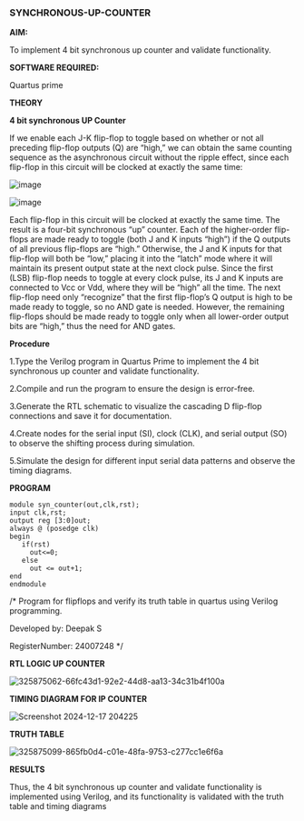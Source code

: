 ### SYNCHRONOUS-UP-COUNTER

**AIM:**

To implement 4 bit synchronous up counter and validate functionality.

**SOFTWARE REQUIRED:**

Quartus prime

**THEORY**

**4 bit synchronous UP Counter**

If we enable each J-K flip-flop to toggle based on whether or not all preceding flip-flop outputs (Q) are “high,” we can obtain the same counting sequence as the asynchronous circuit without the ripple effect, since each flip-flop in this circuit will be clocked at exactly the same time:

![image](https://github.com/naavaneetha/SYNCHRONOUS-UP-COUNTER/assets/154305477/d5db3fa0-e413-404c-b80e-b2f39d82e7e8)


![image](https://github.com/naavaneetha/SYNCHRONOUS-UP-COUNTER/assets/154305477/52cb61eb-d04b-442d-810c-31185a68410b)

Each flip-flop in this circuit will be clocked at exactly the same time.
The result is a four-bit synchronous “up” counter. Each of the higher-order flip-flops are made ready to toggle (both J and K inputs “high”) if the Q outputs of all previous flip-flops are “high.”
Otherwise, the J and K inputs for that flip-flop will both be “low,” placing it into the “latch” mode where it will maintain its present output state at the next clock pulse.
Since the first (LSB) flip-flop needs to toggle at every clock pulse, its J and K inputs are connected to Vcc or Vdd, where they will be “high” all the time.
The next flip-flop need only “recognize” that the first flip-flop’s Q output is high to be made ready to toggle, so no AND gate is needed.
However, the remaining flip-flops should be made ready to toggle only when all lower-order output bits are “high,” thus the need for AND gates.

**Procedure**

1.Type the Verilog program in Quartus Prime to implement the 4 bit synchronous up counter and validate functionality.

2.Compile and run the program to ensure the design is error-free. 

3.Generate the RTL schematic to visualize the cascading D flip-flop  connections and save it for documentation. 

4.Create nodes for the serial input (SI), clock (CLK), and serial output (SO) to observe the shifting process during simulation.

5.Simulate the design for different input serial data patterns and observe the timing diagrams.


**PROGRAM**
```
module syn_counter(out,clk,rst);
input clk,rst;
output reg [3:0]out;
always @ (posedge clk)
begin
   if(rst)
     out<=0;
   else 
     out <= out+1;
end
endmodule
```

/* Program for flipflops and verify its truth table in quartus using Verilog programming. 

Developed by: Deepak S

RegisterNumber: 24007248
*/

**RTL LOGIC UP COUNTER**

![325875062-66fc43d1-92e2-44d8-aa13-34c31b4f100a](https://github.com/user-attachments/assets/4df13221-282d-4dea-b40f-b0a19e81a001)


**TIMING DIAGRAM FOR IP COUNTER**

![Screenshot 2024-12-17 204225](https://github.com/user-attachments/assets/688b23fb-b2e0-4513-bec5-73d13d3f1a6a)


**TRUTH TABLE**

![325875099-865fb0d4-c01e-48fa-9753-c277cc1e6f6a](https://github.com/user-attachments/assets/c2b8e785-3cc9-4fca-bd20-911d71ebdc39)


**RESULTS**

Thus, the 4 bit synchronous up counter and validate functionality is implemented using Verilog, and its functionality is validated with the truth table and timing diagrams
